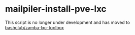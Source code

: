 # mailpiler-install-pve-lxc

This script is no longer under development and has moved to [bashclub/zamba-lxc-toolbox](https://github.com/bashclub/zamba-lxc-toolbox)
